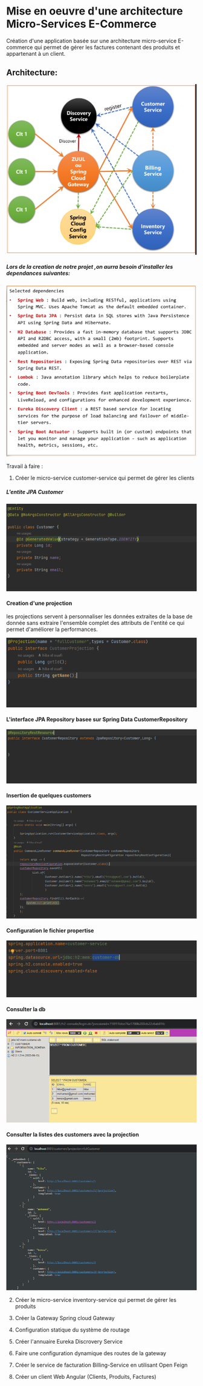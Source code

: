 # Mise en oeuvre d'une architecture Micro-Services E-Commerce

Création d'une application basée sur une architecture micro-service E-commerce qui
permet de gérer les factures contenant des produits et appartenant à un client.

## Architecture:
![sc](./captures/archi.PNG)

##### Lors de la creation de notre projet ,on aurra besoin d'installer les dependances suivantes:
![sc](./captures/0.PNG)

Travail à faire :

1. Créer le micro-service customer-service qui permet de gérer 
les clients  
##### L'entite JPA Customer
![sc](./captures/1.PNG)

#### Creation d'une projection
les projections servent à personnaliser les données extraites de la
base de donnée sans extraire l'ensemble complet des attributs de
l'entité ce qui permet d'améliorer la performances.

![sc](./captures/2.PNG)

#### L'interface JPA Repository basee sur Spring Data CustomerRepository
![sc](./captures/3.PNG)

#### Insertion de quelques customers
![sc](./captures/4.PNG)

#### Configuration le fichier propertise
![sc](./captures/5.PNG)

#### Consulter la db
![sc](./captures/6.PNG)

#### Consulter la listes des customers avec la projection
![sc](./captures/7.PNG)

2. Créer le micro-service inventory-service qui permet de gérer 
les produits

3. Créer la Gateway Spring cloud Gateway
4. Configuration statique du système de routage
5. Créer l'annuaire Eureka Discrovery Service
6. Faire une configuration dynamique des routes de la gateway
7. Créer le service de facturation Billing-Service en utilisant Open Feign
8. Créer un client Web Angular (Clients, Produits, Factures)